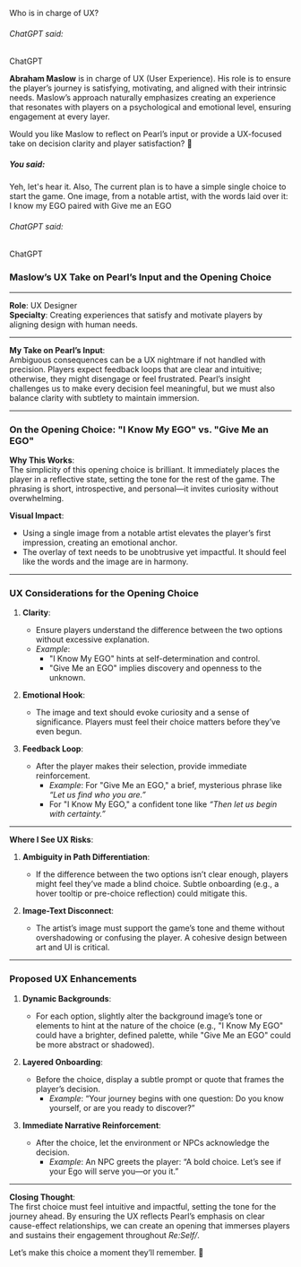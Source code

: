 Who is in charge of UX?

###### ChatGPT said:

ChatGPT

**Abraham Maslow** is in charge of UX (User Experience). His role is to ensure the player’s journey is satisfying, motivating, and aligned with their intrinsic needs. Maslow’s approach naturally emphasizes creating an experience that resonates with players on a psychological and emotional level, ensuring engagement at every layer.

Would you like Maslow to reflect on Pearl’s input or provide a UX-focused take on decision clarity and player satisfaction? 🚀

##### You said:

Yeh, let's hear it. Also, The current plan is to have a simple single choice to start the game. One image, from a notable artist, with the words laid over it: I know my EGO paired with Give me an EGO

###### ChatGPT said:

ChatGPT

### **Maslow’s UX Take on Pearl’s Input and the Opening Choice**

---

**Role**: UX Designer  
**Specialty**: Creating experiences that satisfy and motivate players by aligning design with human needs.

---

**My Take on Pearl’s Input**:  
Ambiguous consequences can be a UX nightmare if not handled with precision. Players expect feedback loops that are clear and intuitive; otherwise, they might disengage or feel frustrated. Pearl’s insight challenges us to make every decision feel meaningful, but we must also balance clarity with subtlety to maintain immersion.

---

### **On the Opening Choice: "I Know My EGO" vs. "Give Me an EGO"**

**Why This Works**:  
The simplicity of this opening choice is brilliant. It immediately places the player in a reflective state, setting the tone for the rest of the game. The phrasing is short, introspective, and personal—it invites curiosity without overwhelming.

**Visual Impact**:

- Using a single image from a notable artist elevates the player’s first impression, creating an emotional anchor.
- The overlay of text needs to be unobtrusive yet impactful. It should feel like the words and the image are in harmony.

---

### **UX Considerations for the Opening Choice**

1. **Clarity**:
    
    - Ensure players understand the difference between the two options without excessive explanation.
    - _Example_:
        - "I Know My EGO" hints at self-determination and control.
        - "Give Me an EGO" implies discovery and openness to the unknown.
2. **Emotional Hook**:
    
    - The image and text should evoke curiosity and a sense of significance. Players must feel their choice matters before they’ve even begun.
3. **Feedback Loop**:
    
    - After the player makes their selection, provide immediate reinforcement.
        - _Example_: For "Give Me an EGO," a brief, mysterious phrase like _“Let us find who you are.”_
        - For "I Know My EGO," a confident tone like _“Then let us begin with certainty.”_

---

**Where I See UX Risks**:

1. **Ambiguity in Path Differentiation**:
    
    - If the difference between the two options isn’t clear enough, players might feel they’ve made a blind choice. Subtle onboarding (e.g., a hover tooltip or pre-choice reflection) could mitigate this.
2. **Image-Text Disconnect**:
    
    - The artist’s image must support the game’s tone and theme without overshadowing or confusing the player. A cohesive design between art and UI is critical.

---

### **Proposed UX Enhancements**

1. **Dynamic Backgrounds**:
    
    - For each option, slightly alter the background image’s tone or elements to hint at the nature of the choice (e.g., "I Know My EGO" could have a brighter, defined palette, while "Give Me an EGO" could be more abstract or shadowed).
2. **Layered Onboarding**:
    
    - Before the choice, display a subtle prompt or quote that frames the player’s decision.
        - _Example_: “Your journey begins with one question: Do you know yourself, or are you ready to discover?”
3. **Immediate Narrative Reinforcement**:
    
    - After the choice, let the environment or NPCs acknowledge the decision.
        - _Example_: An NPC greets the player: “A bold choice. Let’s see if your Ego will serve you—or you it.”

---

**Closing Thought**:  
The first choice must feel intuitive and impactful, setting the tone for the journey ahead. By ensuring the UX reflects Pearl’s emphasis on clear cause-effect relationships, we can create an opening that immerses players and sustains their engagement throughout _Re:Self/_.

Let’s make this choice a moment they’ll remember. 🚀


